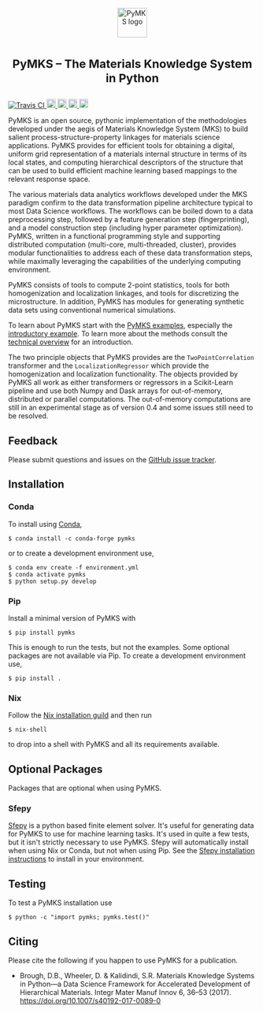 <p align="center">
<img src="https://raw.githubusercontent.com/materialsinnovation/pymks/master/doc/pymks_logo.ico"
     height="60"
     alt="PyMKS logo"
     class="inline">
</p>

<h1> <p align="center"><sup><strong>
PyMKS &ndash; The Materials Knowledge System in Python
</strong></sup></p>
</h1>

<a href="https://travis-ci.org/materialsinnovation/pymks" target="_blank">
<img src="https://api.travis-ci.org/materialsinnovation/pymks.svg"
alt="Travis CI">
</a>
<a href="https://github.com/materialsinnovation/pymks/blob/master/LICENSE.md">
<img src="https://img.shields.io/badge/license-mit-blue.svg" alt="License" height="18">
</a>
<a href="http://pymks.readthedocs.io/en/latest/?badge=latest">
<img src="https://readthedocs.org/projects/pymks/badge/?version=latest" alt="Documentation Status" height="18">
</a>
<a href="https://pypi.python.org/pypi/pymks">
<img src="https://badge.fury.io/py/pymks.svg" alt="PyPI version" height="18">
</a>
<a href="https://circleci.com/gh/materialsinnovation/pymks">
<img src="https://circleci.com/gh/materialsinnovation/pymks.svg?style=shield" alt="Circle CI" height="18">
</a>


PyMKS is an open source, pythonic implementation of the methodologies
developed under the aegis of Materials Knowledge System (MKS) to build
salient process-structure-property linkages for materials science applications.
PyMKS provides for efficient tools for obtaining a digital, uniform grid representation
of a materials internal structure in terms of its local states, and computing hierarchical
descriptors of the structure that can be used to build efficient machine
learning based mappings to the relevant response space.


The various materials data analytics workflows developed under the MKS paradigm confirm to
the data transformation pipeline architecture typical to most Data Science workflows. The workflows
can be boiled down to a data preprocessing step, followed by a feature generation step (fingerprinting),
and a model construction step (including hyper parameter optimization). PyMKS, written in a functional
programming style and supporting distributed computation (multi-core, multi-threaded, cluster), provides
modular functionalities to address each of these data transformation steps, while maximally leveraging
the capabilities of the underlying computing environment.


PyMKS consists of tools to compute 2-point statistics, tools for both homogenization
and localization linkages, and tools for discretizing the microstructure. In addition,
PyMKS has modules for generating synthetic data sets using conventional numerical
simulations.

To learn about PyMKS start with the [PyMKS examples](./index.ipynb),
especially the [introductory example](notebooks/intro.ipynb).
To learn more about the methods consult the
[technical overview](http://pymks.org/en/stable/rst/notebooks/tech_overview.html)
for an introduction.


The two principle objects that PyMKS provides are the
`TwoPointCorrelation` transformer and the `LocalizationRegressor`
which provide the homogenization and localization functionality. The
objects provided by PyMKS all work as either transformers or
regressors in a Scikit-Learn pipeline and use both Numpy and Dask
arrays for out-of-memory, distributed or parallel computations. The
out-of-memory computations are still in an experimental stage as of
version 0.4 and some issues still need to be resolved.

## Feedback

Please submit questions and issues on the [GitHub issue
tracker](https://github.com/materialsinnovation/pymks/issues).

## Installation

### Conda

To install using [Conda][conda],

    $ conda install -c conda-forge pymks

or to create a development environment use,

    $ conda env create -f environment.yml
    $ conda activate pymks
    $ python setup.py develop

### Pip

Install a minimal version of PyMKS with

    $ pip install pymks

This is enough to run the tests, but not the examples. Some optional
packages are not available via Pip. To create a development
environment use,

    $ pip install .

### Nix

Follow the [Nix installation
guild](https://nixos.org/nix/manual/#chap-quick-start) and then run

    $ nix-shell

to drop into a shell with PyMKS and all its requirements available.

## Optional Packages

Packages that are optional when using PyMKS.

### Sfepy

[Sfepy](http://sfepy.org/doc-devel/index.html) is a python based
finite element solver. It's useful for generating data for PyMKS to
use for machine learning tasks. It's used in quite a few tests, but it
isn't strictly necessary to use PyMKS.  Sfepy will automatically
install when using Nix or Conda, but not when using Pip. See the
[Sfepy installation
instructions](http://sfepy.org/doc-devel/installation.html) to install
in your environment.

## Testing

To test a PyMKS installation use

    $ python -c "import pymks; pymks.test()"

## Citing

Please cite the following if you happen to use PyMKS for a
publication.

 - Brough, D.B., Wheeler, D. & Kalidindi, S.R. Materials Knowledge
   Systems in Python—a Data Science Framework for Accelerated
   Development of Hierarchical Materials. Integr Mater Manuf Innov 6,
   36–53 (2017). https://doi.org/10.1007/s40192-017-0089-0

[conda]: https://docs.conda.io/en/latest/

